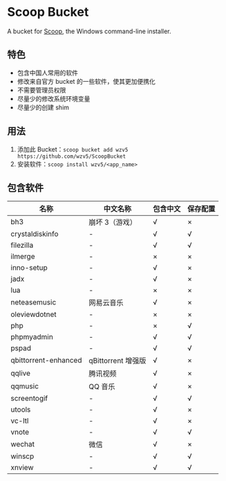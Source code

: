 # Scoop Bucket

A bucket for [Scoop](https://scoop.sh), the Windows command-line installer.

## 特色

* 包含中国人常用的软件
* 修改来自官方 bucket 的一些软件，使其更加便携化
* 不需要管理员权限
* 尽量少的修改系统环境变量
* 尽量少的创建 shim

## 用法

1. 添加此 Bucket：`scoop bucket add wzv5 https://github.com/wzv5/ScoopBucket`
2. 安装软件：`scoop install wzv5/<app_name>`

## 包含软件

| 名称                 | 中文名称           | 包含中文 | 保存配置 |
| -------------------- | ------------------ | -------- | -------- |
| bh3                  | 崩坏 3（游戏）     | √        | ×        |
| crystaldiskinfo      | -                  | √        | √        |
| filezilla            | -                  | √        | √        |
| ilmerge              | -                  | ×        | ×        |
| inno-setup           | -                  | √        | ×        |
| jadx                 | -                  | √        | ×        |
| lua                  | -                  | ×        | ×        |
| neteasemusic         | 网易云音乐         | √        | ×        |
| oleviewdotnet        | -                  | ×        | ×        |
| php                  | -                  | ×        | √        |
| phpmyadmin           | -                  | √        | √        |
| pspad                | -                  | √        | √        |
| qbittorrent-enhanced | qBittorrent 增强版 | √        | ×        |
| qqlive               | 腾讯视频           | √        | ×        |
| qqmusic              | QQ 音乐            | √        | ×        |
| screentogif          | -                  | √        | √        |
| utools               | -                  | √        | ×        |
| vc-ltl               | -                  | √        | ×        |
| vnote                | -                  | √        | √        |
| wechat               | 微信               | √        | ×        |
| winscp               | -                  | √        | √        |
| xnview               | -                  | √        | √        |
